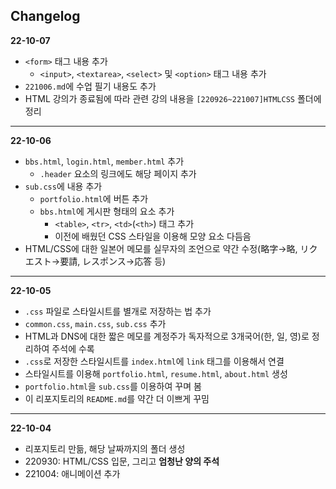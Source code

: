 ## Changelog

**22-10-07** 
- `<form>` 태그 내용 추가
  - `<input>`, `<textarea>`, `<select>` 및 `<option>` 태그 내용 추가
- `221006.md`에 수업 필기 내용도 추가
- HTML 강의가 종료됨에 따라 관련 강의 내용을 `[220926~221007]HTMLCSS` 폴더에 정리
___
**22-10-06** 
- `bbs.html`, `login.html`, `member.html` 추가
  - `.header` 요소의 링크에도 해당 페이지 추가
- `sub.css`에 내용 추가
  - `portfolio.html`에 버튼 추가
  - `bbs.html`에 게시판 형태의 요소 추가
    - `<table>`, `<tr>`, `<td>`(`<th>`) 태그 추가 
    - 이전에 배웠던 CSS 스타일을 이용해 모양 요소 다듬음
- HTML/CSS에 대한 일본어 메모를 실무자의 조언으로 약간 수정(略字->略, リクエスト->要請, レスポンス->応答 등)
___
**22-10-05** 
- `.css` 파일로 스타일시트를 별개로 저장하는 법 추가
- `common.css`, `main.css`, `sub.css` 추가
- HTML과 DNS에 대한 짧은 메모를 계정주가 독자적으로 3개국어(한, 일, 영)로 정리하여 주석에 수록
- `.css`로 저장한 스타일시트를 `index.html`에 `link` 태그를 이용해서 연결
- 스타일시트를 이용해 `portfolio.html`, `resume.html`, `about.html` 생성
- `portfolio.html`을 `sub.css`를 이용하여 꾸며 봄
- 이 리포지토리의 `README.md`를 약간 더 이쁘게 꾸밈
___
**22-10-04** 
- 리포지토리 만듦, 해당 날짜까지의 폴더 생성
- 220930: HTML/CSS 입문, 그리고 **엄청난 양의 주석**
- 221004: 애니메이션 추가
